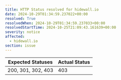 ```yaml
---
title: HTTP Status resolved for hidewall.io
date: 2024-10-29T01:34:59.237022+00:00
resolved: True
resolvedWhen: 2024-10-29T01:34:59.237033+00:00
resolvedStartTime: 2024-10-25T21:09:43.161639+00:00
severity: notice
affected:
  - hidewall.io
section: issue
---
```


| Expected Statuses | Actual Status  |
|-------------------|----------------|
| 200, 301, 302, 403 | 403 |
